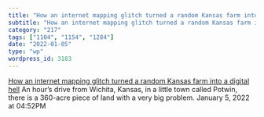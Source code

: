 ```yaml
---
title: "How an internet mapping glitch turned a random Kansas farm into a digital hell"
subtitle: "How an internet mapping glitch turned a random Kansas farm into a digital hell"
category: "217"
tags: ["1104", "1154", "1284"]
date: "2022-01-05"
type: "wp"
wordpress_id: 3183
---
```

[ How an internet mapping glitch turned a random Kansas farm into a digital hell](https://splinternews.com/how-an-internet-mapping-glitch-turned-a-random-kansas-f-1793856052)
 An hour’s drive from Wichita, Kansas, in a little town called Potwin, there is a 360-acre piece of land with a very big problem.
January 5, 2022 at 04:52PM